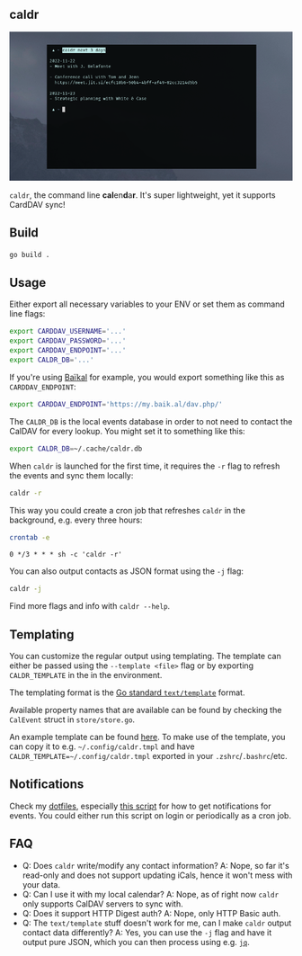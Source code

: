 caldr
-----

![caldr](caldr.png)

`caldr`, the command line **cal**en**d**a**r**. It's super lightweight, yet it
supports CardDAV sync!

## Build

```sh
go build .
```

## Usage

Either export all necessary variables to your ENV or set them as command line
flags:

```sh
export CARDDAV_USERNAME='...'
export CARDDAV_PASSWORD='...'
export CARDDAV_ENDPOINT='...'
export CALDR_DB='...'
```

If you're using [Baïkal](https://github.com/sabre-io/Baikal) for example, you
would export something like this as `CARDDAV_ENDPOINT`:

```sh
export CARDDAV_ENDPOINT='https://my.baik.al/dav.php/'
```

The `CALDR_DB` is the local events database in order to not need to contact
the CalDAV for every lookup. You might set it to something like this:

```sh
export CALDR_DB=~/.cache/caldr.db
```

When `caldr` is launched for the first time, it requires the `-r` flag to
refresh the events and sync them locally: 

```sh
caldr -r
```

This way you could create a cron job that refreshes `caldr` in the background,
e.g. every three hours:

```sh
crontab -e
```

```crontab
0 */3 * * * sh -c 'caldr -r'
```

You can also output contacts as JSON format using the `-j` flag:

```sh
caldr -j
```

Find more flags and info with `caldr --help`.


## Templating

You can customize the regular output using templating. The template can either
be passed using the `--template <file>` flag or by exporting `CALDR_TEMPLATE` 
in the in the environment.

The templating format is the [Go standard `text/template`][1] format.

Available property names that are available can be found by checking the 
`CalEvent` struct in `store/store.go`.

An example template can be found [here][2]. To make use of the template, you can
copy it to e.g. `~/.config/caldr.tmpl` and have
`CALDR_TEMPLATE=~/.config/caldr.tmpl` exported in your `.zshrc`/`.bashrc`/etc.


## Notifications

Check my [dotfiles][5], especially [this script][6] for how to get notifications
for events. You could either run this script on login or periodically as a cron 
job.


## FAQ

- Q: Does `caldr` write/modify any contact information?
  A: Nope, so far it's read-only and does not support updating iCals, hence it
     won't mess with your data.
- Q: Can I use it with my local calendar?
  A: Nope, as of right now `caldr` only supports CalDAV servers to sync with.
- Q: Does it support HTTP Digest auth?
  A: Nope, only HTTP Basic auth.
- Q: The `text/template` stuff doesn't work for me, can I make `caldr` output
     contact data differently?
  A: Yes, you can use the `-j` flag and have it output pure JSON, which you can
     then process using e.g. [`jq`][4]. 

[1]: https://pkg.go.dev/text/template
[2]: example.tmpl

[4]: https://stedolan.github.io/jq/
[5]: https://github.com/mrusme/dotfiles
[6]: https://github.com/mrusme/dotfiles/blob/master/usr/local/bin/calendar-notifications
